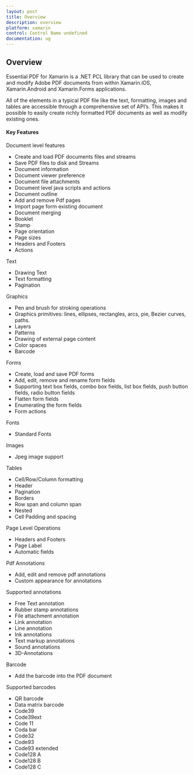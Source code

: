 ```yaml
---
layout: post
title: Overview
description: overview
platform: xamarin
control: Control Name undefined
documentation: ug
---
```


## Overview

Essential PDF for Xamarin is a .NET PCL library that can be used to create and modify Adobe PDF documents from within 
Xamarin.iOS, Xamarin.Android and Xamarin.Forms applications. 

All of the elements in a typical PDF file like the text, formatting, images and tables are accessible through a comprehensive 
set of API’s. This makes it possible to easily create richly formatted PDF documents as well as modify existing ones. 

#### Key Features

Document level features

* Create and load PDF documents files and streams
* Save PDF files to disk and Streams
* Document information
* Document viewer preference
* Document file attachments
* Document level java scripts and  actions
* Document outline
* Add and remove Pdf pages
* Import page form existing document
* Document merging 
* Booklet
* Stamp
* Page orientation
* Page sizes
* Headers and Footers
* Actions

Text

* Drawing Text
* Text formatting
* Pagination

Graphics

* Pen and brush for stroking operations
* Graphics primitives: lines, ellipses, rectangles, arcs, pie, Bezier curves, paths.
* Layers
* Patterns
* Drawing of external page content
* Color spaces
* Barcode

Forms

* Create, load and save PDF forms
* Add, edit, remove and rename form fields
* Supporting text box fields, combo box fields, list box fields, push button fields, radio button fields
* Flatten form fields
* Enumerating the form fields
* Form actions

Fonts

* Standard Fonts

Images

* Jpeg image support

Tables

* Cell/Row/Column formatting
* Header
* Pagination
* Borders
* Row span and column span
* Nested
* Cell Padding and spacing

Page Level Operations

* Headers and Footers
* Page Label
* Automatic fields

Pdf Annotations

* Add, edit and remove pdf annotations
* Custom appearance for annotations

Supported annotations

* Free Text annotation
* Rubber stamp annotations
* File attachment annotation
* Link annotation
* Line annotation
* Ink annotations
* Text markup annotations
* Sound annotations
* 3D-Annotations

Barcode

* Add the barcode into the PDF document

Supported barcodes 

* QR barcode
* Data matrix barcode
* Code39
* Code39ext
* Code 11
* Coda bar
* Code32
* Code93
* Code93 extended
* Code128 A
* Code128 B
* Code128 C
